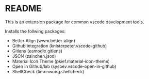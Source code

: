 # README

This is an extension package for common vscode development tools.

Installs the follwing packages:
- Better Align (wwm.better-align)
- Github integration (knisterpeter.vscode-github)
- Gitlens (eamodio.gitlens)
- JSON (zainchen.json)
- Material Icon Theme (pkief.material-icon-theme)
- Open in Github/lab (sysoev.vscode-open-in-github)
- ShellCheck (timonwong.shellcheck)
